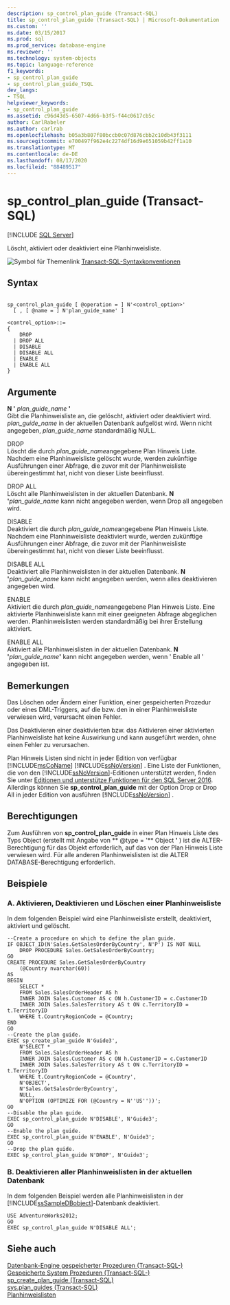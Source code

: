 ```yaml
---
description: sp_control_plan_guide (Transact-SQL)
title: sp_control_plan_guide (Transact-SQL) | Microsoft-Dokumentation
ms.custom: ''
ms.date: 03/15/2017
ms.prod: sql
ms.prod_service: database-engine
ms.reviewer: ''
ms.technology: system-objects
ms.topic: language-reference
f1_keywords:
- sp_control_plan_guide
- sp_control_plan_guide_TSQL
dev_langs:
- TSQL
helpviewer_keywords:
- sp_control_plan_guide
ms.assetid: c96d43d5-6507-4d66-b3f5-f44c0617cb5c
author: CarlRabeler
ms.author: carlrab
ms.openlocfilehash: b05a3b807f80bccb0c07d876cbb2c10db43f3111
ms.sourcegitcommit: e700497f962e4c2274df16d9e651059b42ff1a10
ms.translationtype: MT
ms.contentlocale: de-DE
ms.lasthandoff: 08/17/2020
ms.locfileid: "88489517"
---
```

# <a name="sp_control_plan_guide-transact-sql"></a>sp_control_plan_guide (Transact-SQL)
[!INCLUDE [SQL Server](../../includes/applies-to-version/sqlserver.md)]

  Löscht, aktiviert oder deaktiviert eine Planhinweisliste.  
  
 ![Symbol für Themenlink](../../database-engine/configure-windows/media/topic-link.gif "Symbol für Themenlink") [Transact-SQL-Syntaxkonventionen](../../t-sql/language-elements/transact-sql-syntax-conventions-transact-sql.md)  
  
## <a name="syntax"></a>Syntax  
  
```  
  
sp_control_plan_guide [ @operation = ] N'<control_option>'  
  [ , [ @name = ] N'plan_guide_name' ]  
  
<control_option>::=  
{   
    DROP   
  | DROP ALL  
  | DISABLE  
  | DISABLE ALL  
  | ENABLE   
  | ENABLE ALL  
}  
```  
  
## <a name="arguments"></a>Argumente  
 **N '** _plan_guide_name_ **'**  
 Gibt die Planhinweisliste an, die gelöscht, aktiviert oder deaktiviert wird. *plan_guide_name* in der aktuellen Datenbank aufgelöst wird. Wenn nicht angegeben, *plan_guide_name* standardmäßig NULL.  
  
 DROP  
 Löscht die durch *plan_guide_name*angegebene Plan Hinweis Liste. Nachdem eine Planhinweisliste gelöscht wurde, werden zukünftige Ausführungen einer Abfrage, die zuvor mit der Planhinweisliste übereingestimmt hat, nicht von dieser Liste beeinflusst.  
  
 DROP ALL  
 Löscht alle Planhinweislisten in der aktuellen Datenbank. **N '**_plan_guide_name_ kann nicht angegeben werden, wenn Drop all angegeben wird.  
  
 DISABLE  
 Deaktiviert die durch *plan_guide_name*angegebene Plan Hinweis Liste. Nachdem eine Planhinweisliste deaktiviert wurde, werden zukünftige Ausführungen einer Abfrage, die zuvor mit der Planhinweisliste übereingestimmt hat, nicht von dieser Liste beeinflusst.  
  
 DISABLE ALL  
 Deaktiviert alle Planhinweislisten in der aktuellen Datenbank. **N '**_plan_guide_name_ kann nicht angegeben werden, wenn alles deaktivieren angegeben wird.  
  
 ENABLE  
 Aktiviert die durch *plan_guide_name*angegebene Plan Hinweis Liste. Eine aktivierte Planhinweisliste kann mit einer geeigneten Abfrage abgeglichen werden. Planhinweislisten werden standardmäßig bei ihrer Erstellung aktiviert.  
  
 ENABLE ALL  
 Aktiviert alle Planhinweislisten in der aktuellen Datenbank. **N '**_plan_guide_name_**'** kann nicht angegeben werden, wenn ' Enable all ' angegeben ist.  
  
## <a name="remarks"></a>Bemerkungen  
 Das Löschen oder Ändern einer Funktion, einer gespeicherten Prozedur oder eines DML-Triggers, auf die bzw. den in einer Planhinweisliste verwiesen wird, verursacht einen Fehler.  
  
 Das Deaktivieren einer deaktivierten bzw. das Aktivieren einer aktivierten Planhinweisliste hat keine Auswirkung und kann ausgeführt werden, ohne einen Fehler zu verursachen.  
  
 Plan Hinweis Listen sind nicht in jeder Edition von verfügbar [!INCLUDE[msCoName](../../includes/msconame-md.md)] [!INCLUDE[ssNoVersion](../../includes/ssnoversion-md.md)] . Eine Liste der Funktionen, die von den [!INCLUDE[ssNoVersion](../../includes/ssnoversion-md.md)]-Editionen unterstützt werden, finden Sie unter [Editionen und unterstütze Funktionen für den SQL Server 2016](../../sql-server/editions-and-supported-features-for-sql-server-2016.md). Allerdings können Sie **sp_control_plan_guide** mit der Option Drop or Drop All in jeder Edition von ausführen [!INCLUDE[ssNoVersion](../../includes/ssnoversion-md.md)] .  
  
## <a name="permissions"></a>Berechtigungen  
 Zum Ausführen von **sp_control_plan_guide** in einer Plan Hinweis Liste des Typs Object (erstellt mit Angabe von ** @type = '** Object **'** ) ist die ALTER-Berechtigung für das Objekt erforderlich, auf das von der Plan Hinweis Liste verwiesen wird. Für alle anderen Planhinweislisten ist die ALTER DATABASE-Berechtigung erforderlich.  
  
## <a name="examples"></a>Beispiele  
  
### <a name="a-enabling-disabling-and-dropping-a-plan-guide"></a>A. Aktivieren, Deaktivieren und Löschen einer Planhinweisliste  
 In dem folgenden Beispiel wird eine Planhinweisliste erstellt, deaktiviert, aktiviert und gelöscht.  
  
```  
--Create a procedure on which to define the plan guide.  
IF OBJECT_ID(N'Sales.GetSalesOrderByCountry', N'P') IS NOT NULL  
    DROP PROCEDURE Sales.GetSalesOrderByCountry;  
GO  
CREATE PROCEDURE Sales.GetSalesOrderByCountry   
    (@Country nvarchar(60))  
AS  
BEGIN  
    SELECT *  
    FROM Sales.SalesOrderHeader AS h   
    INNER JOIN Sales.Customer AS c ON h.CustomerID = c.CustomerID  
    INNER JOIN Sales.SalesTerritory AS t ON c.TerritoryID = t.TerritoryID  
    WHERE t.CountryRegionCode = @Country;  
END  
GO  
--Create the plan guide.  
EXEC sp_create_plan_guide N'Guide3',  
    N'SELECT *  
    FROM Sales.SalesOrderHeader AS h   
    INNER JOIN Sales.Customer AS c ON h.CustomerID = c.CustomerID  
    INNER JOIN Sales.SalesTerritory AS t ON c.TerritoryID = t.TerritoryID  
    WHERE t.CountryRegionCode = @Country',  
    N'OBJECT',  
    N'Sales.GetSalesOrderByCountry',  
    NULL,  
    N'OPTION (OPTIMIZE FOR (@Country = N''US''))';  
GO  
--Disable the plan guide.  
EXEC sp_control_plan_guide N'DISABLE', N'Guide3';  
GO  
--Enable the plan guide.  
EXEC sp_control_plan_guide N'ENABLE', N'Guide3';  
GO  
--Drop the plan guide.  
EXEC sp_control_plan_guide N'DROP', N'Guide3';  
```  
  
### <a name="b-disabling-all-plan-guides-in-the-current-database"></a>B. Deaktivieren aller Planhinweislisten in der aktuellen Datenbank  
 In dem folgenden Beispiel werden alle Planhinweislisten in der [!INCLUDE[ssSampleDBobject](../../includes/sssampledbobject-md.md)]-Datenbank deaktiviert.  
  
```  
USE AdventureWorks2012;  
GO  
EXEC sp_control_plan_guide N'DISABLE ALL';  
```  
  
## <a name="see-also"></a>Siehe auch  
 [Datenbank-Engine gespeicherter Prozeduren &#40;Transact-SQL-&#41;](../../relational-databases/system-stored-procedures/database-engine-stored-procedures-transact-sql.md)   
 [Gespeicherte System Prozeduren &#40;Transact-SQL-&#41;](../../relational-databases/system-stored-procedures/system-stored-procedures-transact-sql.md)   
 [sp_create_plan_guide &#40;Transact-SQL&#41;](../../relational-databases/system-stored-procedures/sp-create-plan-guide-transact-sql.md)   
 [sys.plan_guides &#40;Transact-SQL&#41;](../../relational-databases/system-catalog-views/sys-plan-guides-transact-sql.md)   
 [Planhinweislisten](../../relational-databases/performance/plan-guides.md)  
  
  
